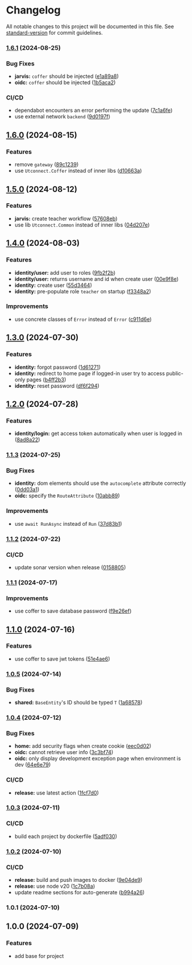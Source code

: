 # Changelog

All notable changes to this project will be documented in this file. See [standard-version](https://github.com/conventional-changelog/standard-version) for commit guidelines.

### [1.6.1](https://github.com/Utconnect/utconnect-dotnet/compare/v1.6.0...v1.6.1) (2024-08-25)


### Bug Fixes

* **jarvis:** `coffer` should be injected ([e1a89a8](https://github.com/Utconnect/utconnect-dotnet/commit/e1a89a8b7199f436efa5a8443feb29f3d6d458f0))
* **oidc:** `coffer` should be injected ([1b5aca2](https://github.com/Utconnect/utconnect-dotnet/commit/1b5aca23c5aff5dd009eb0abe0e5d09adfbb7b37))


### CI/CD

* dependabot encounters an error performing the update ([7c1a6fe](https://github.com/Utconnect/utconnect-dotnet/commit/7c1a6fe454c61e8c2883e27ed7f8e4c592485cc9))
* use external network `backend` ([9d0197f](https://github.com/Utconnect/utconnect-dotnet/commit/9d0197f1dbff05714e037032a2b93d7fb8212ab9))

## [1.6.0](https://github.com/Utconnect/utconnect-dotnet/compare/v1.5.0...v1.6.0) (2024-08-15)


### Features

* remove `gateway` ([89c1239](https://github.com/Utconnect/utconnect-dotnet/commit/89c12390b174d03405b4f85b820daacc4d57a729))
* use `Utconnect.Coffer` instead of inner libs ([d10663a](https://github.com/Utconnect/utconnect-dotnet/commit/d10663af90140850f23cdff764e5015a770f5838))

## [1.5.0](https://github.com/Utconnect/utconnect-dotnet/compare/v1.4.0...v1.5.0) (2024-08-12)


### Features

* **jarvis:** create teacher workflow ([57608eb](https://github.com/Utconnect/utconnect-dotnet/commit/57608eba1113055de766bb4ef7bb8737b79d77cd))
* use lib `Utconnect.Common` instead of inner libs ([04d207e](https://github.com/Utconnect/utconnect-dotnet/commit/04d207eea38da7c546ae8f8686ab0bd22e5168c4))

## [1.4.0](https://github.com/Utconnect/utconnect-dotnet/compare/v1.3.0...v1.4.0) (2024-08-03)


### Features

* **identity/user:** add user to roles ([9fb2f2b](https://github.com/Utconnect/utconnect-dotnet/commit/9fb2f2b202dac80c0f2ea322c30a22b3504ba5c7))
* **identity/user:** returns username and id when create user ([00e9f8e](https://github.com/Utconnect/utconnect-dotnet/commit/00e9f8e41b5a0cd495f3ff58fbed2b80bc2e7d1a))
* **identity:** create user ([55d3464](https://github.com/Utconnect/utconnect-dotnet/commit/55d34642a609801d9d7a012434792db8079aaa12))
* **identity:** pre-populate role `teacher` on startup ([f3348a2](https://github.com/Utconnect/utconnect-dotnet/commit/f3348a2cf47bdb79cf92b3a6ffc4a662d28fb871))


### Improvements

* use concrete classes of `Error` instead of `Error` ([c911d6e](https://github.com/Utconnect/utconnect-dotnet/commit/c911d6e881d16f83f34908fd22af94850c6ed908))

## [1.3.0](https://github.com/Utconnect/utconnect-dotnet/compare/v1.2.0...v1.3.0) (2024-07-30)


### Features

* **identity:** forgot password ([1d61271](https://github.com/Utconnect/utconnect-dotnet/commit/1d61271e39cbd40376662b4c83072c775575feb9))
* **identity:** redirect to home page if logged-in user try to access public-only pages ([b4ff2b3](https://github.com/Utconnect/utconnect-dotnet/commit/b4ff2b33b6fad58f1035849766a0e9bde85e2966))
* **identity:** reset password ([df6f294](https://github.com/Utconnect/utconnect-dotnet/commit/df6f2948a7521016919d2cd3385fc8918c07587e))

## [1.2.0](https://github.com/Utconnect/utconnect-dotnet/compare/v1.1.3...v1.2.0) (2024-07-28)


### Features

* **identity/login:** get access token automatically when user is logged in ([8ad8a22](https://github.com/Utconnect/utconnect-dotnet/commit/8ad8a222bf3a14b3bba12b27d2a04e07dc33c2f0))

### [1.1.3](https://github.com/Utconnect/utconnect-dotnet/compare/v1.1.2...v1.1.3) (2024-07-25)


### Bug Fixes

* **identity:** dom elements should use the `autocomplete` attribute correctly ([0dd03a1](https://github.com/Utconnect/utconnect-dotnet/commit/0dd03a130bdbc28d5551d7b0b1a529cc6f3b7b33))
* **oidc:** specify the `RouteAttribute` ([10abb89](https://github.com/Utconnect/utconnect-dotnet/commit/10abb89913ff75e990c0460f2ca8cb3ac44e3f92))


### Improvements

* use `await RunAsync` instead of `Run` ([37d83b1](https://github.com/Utconnect/utconnect-dotnet/commit/37d83b104d0cab66d62ce3f81b2f9c12b7318522))

### [1.1.2](https://github.com/Utconnect/utconnect-dotnet/compare/v1.1.1...v1.1.2) (2024-07-22)


### CI/CD

* update sonar version when release ([0158805](https://github.com/Utconnect/utconnect-dotnet/commit/015880579f60222aae43a7c78c63bf63cbaeab42))

### [1.1.1](https://github.com/Utconnect/utconnect-dotnet/compare/v1.1.0...v1.1.1) (2024-07-17)


### Improvements

* use coffer to save database password ([f9e26ef](https://github.com/Utconnect/utconnect-dotnet/commit/f9e26efe9e28fced409159004abeb8454a2adb1e))

## [1.1.0](https://github.com/Utconnect/utconnect-dotnet/compare/v1.0.5...v1.1.0) (2024-07-16)


### Features

* use coffer to save jwt tokens ([51e4ae6](https://github.com/Utconnect/utconnect-dotnet/commit/51e4ae63b50cabdeb2de0a087abed3fe1f337285))

### [1.0.5](https://github.com/Utconnect/utconnect-dotnet/compare/v1.0.4...v1.0.5) (2024-07-14)


### Bug Fixes

* **shared:** `BaseEntity`'s ID should be typed `T` ([1a68578](https://github.com/Utconnect/utconnect-dotnet/commit/1a68578f2363e293cf7937aa6b2ad76da45b79b9))

### [1.0.4](https://github.com/Utconnect/utconnect-dotnet/compare/v1.0.3...v1.0.4) (2024-07-12)


### Bug Fixes

* **home:** add security flags when create cookie ([eec0d02](https://github.com/Utconnect/utconnect-dotnet/commit/eec0d02a7580bfbbf0151ad8e559f7c165d34bfd))
* **oidc:** cannot retrieve user info ([3c3bf74](https://github.com/Utconnect/utconnect-dotnet/commit/3c3bf747fbf51cada3a18fd07dbf693d85d02fc5))
* **oidc:** only display development exception page when environment is dev ([64e6e79](https://github.com/Utconnect/utconnect-dotnet/commit/64e6e79dd88152b517fb836f94cb0379e3ba02b5))


### CI/CD

* **release:** use latest action ([1fcf7d0](https://github.com/Utconnect/utconnect-dotnet/commit/1fcf7d006541e762f2dbe88571a8894e9caa9612))

### [1.0.3](https://github.com/Utconnect/utconnect-dotnet/compare/v1.0.2...v1.0.3) (2024-07-11)


### CI/CD

* build each project by dockerfile ([5adf030](https://github.com/Utconnect/utconnect-dotnet/commit/5adf030549ab4ba23c825eb86905a18b7f868b45))

### [1.0.2](https://github.com/Utconnect/utconnect-dotnet/compare/v1.0.1...v1.0.2) (2024-07-10)


### CI/CD

* **release:** build and push images to docker ([9e04de9](https://github.com/Utconnect/utconnect-dotnet/commit/9e04de9670ae3f769fc2f145d2af0f4f14326862))
* **release:** use node v20 ([1c7b08a](https://github.com/Utconnect/utconnect-dotnet/commit/1c7b08a0ef42500fba23b28594245744636052c9))
* update readme sections for auto-generate ([b994a26](https://github.com/Utconnect/utconnect-dotnet/commit/b994a26b3455e0801422b471c691f3cd0929d7e2))

### 1.0.1 (2024-07-10)

## 1.0.0 (2024-07-09)


### Features

* add base for project

